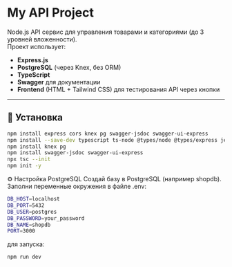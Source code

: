 # My API Project

Node.js API сервис для управления товарами и категориями (до 3 уровней вложенности).  
Проект использует:

- **Express.js**
- **PostgreSQL** (через Knex, без ORM)
- **TypeScript**
- **Swagger** для документации
- **Frontend** (HTML + Tailwind CSS) для тестирования API через кнопки

---

## 🚀 Установка
```bash
npm install express cors knex pg swagger-jsdoc swagger-ui-express
npm install --save-dev typescript ts-node @types/node @types/express jest ts-jest @types/jest supertest @types/supertest @types/swagger-jsdoc
npm install knex pg
npm install swagger-jsdoc swagger-ui-express
npx tsc --init
npm init -y
```


⚙️ Настройка PostgreSQL
Создай базу в PostgreSQL (например shopdb).
Заполни переменные окружения в файле .env:
```bash
DB_HOST=localhost
DB_PORT=5432
DB_USER=postgres
DB_PASSWORD=your_password
DB_NAME=shopdb
PORT=3000
```

для запуска:
```bash
npm run dev
```
